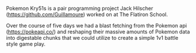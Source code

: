 
Pokemon Kry51s is a pair programming project Jack Hilscher (https://github.com/Guillamoure) worked on at The Flatiron School.

Over the course of five days we had a blast fetching from the Pokemon api (https://pokeapi.co/) and reshaping their massive amounts of Pokemon data into digestable chunks that we could utilize to create a simple 1v1 battle style game play.


